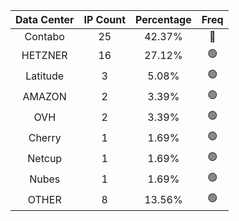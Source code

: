 | Data Center | IP Count | Percentage | Freq |
|:------------:|:--------:|:-----------:|:-----:|
| Contabo | 25 | 42.37% | 🔴 |
| HETZNER | 16 | 27.12% | 🟢 |
| Latitude | 3 | 5.08% | 🟢 |
| AMAZON | 2 | 3.39% | 🟢 |
| OVH | 2 | 3.39% | 🟢 |
| Cherry | 1 | 1.69% | 🟢 |
| Netcup | 1 | 1.69% | 🟢 |
| Nubes | 1 | 1.69% | 🟢 |
| OTHER | 8 | 13.56% | 🟢 |